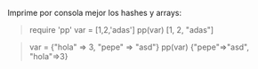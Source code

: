 Imprime por consola mejor los hashes y arrays:

> require 'pp'
> var = [1,2,'adas']
> pp(var)
[1, 2, "adas"]

> var = {"hola" => 3, "pepe" => "asd"}
> pp(var)
{"pepe"=>"asd", "hola"=>3}
